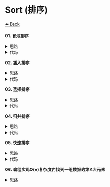 # Sort (排序)

[⬅️ Back](https://github.com/luvsunlight/algorithm)

**01. 冒泡排序**

<details>
<summary>思路</summary>
从头开始，进行n次冒泡，在一次冒泡过程中，依次比对相邻的两个元素，如果后者比前者小，则交换顺序
</details>

<details>
<summary>代码</summary>

```
const bubbleSort = data => {
	let len = data.length
	for (let i = 0; i < len; i++) {
		for (let j = i; j < len; j++) {
			if (data[i] > data[j]) {
				let temp = data[i]
				data[i] = data[j]
				data[j] = temp
			}
		}
	}
}
```

</details>

**02. 插入排序**

<details>
<summary>思路</summary>
将数组分为已排序和未排序两个部分，已排序部分初始状态为数组的第一个元素，紧接着遍历未排序数组，将其插入到已排序的部分中

注意: 插入过程，从已排序的数组右边往左边遍历，如果已排序数组中对应位置的元素比要插入的元素大，则原位置的元素后挪，并且继续遍历，如果不是则表示找到应该插入的位置了，跳出循环，并将值插入（真正进行赋值的操作只有一行）
</details>

<details>
<summary>代码</summary>

```
const insertionSort = data => {
	let len = data.length
	for (let i = 1; i < len; i++) {
		let v = data[i]
		for (var j = i - 1; j >= 0; j--) {
			if (data[j] > v) {
				data[j + 1] = data[j]
			} else {
				break
			}
		}
		data[j + 1] = v
	}
}
```

</details>

**03. 选择排序**

<details>
<summary>思路</summary>
选择排序和插入排序很类似，都是将原数组分成未排序和已排序两个部分，区别是，选择排序的已排序部分初始状态为空，然后每次插入的过程是先在未排序的数组里找到最小的值，再将值插入到已排序的数组的末端
</details>

<details>
<summary>代码</summary>

```
const selectionSort = data => {
	let len = data.length
	for (let i = 0; i < len; i++) {
		let flag = false
		let [min, minIndex] = [data[i], 0]
		for (let j = i; j < len; j++) {
			if (data[j] < min) {
				min = data[j]
				minIndex = j
				flag = true
			}
		}
		if (flag) {
			let temp = data[i]
			data[i] = data[minIndex]
			data[minIndex] = temp
		}
	}
}
```

</details>

**04. 归并排序**

<details>
<summary>思路</summary>
将数组均分为两个部分，首先对两个分开的数组调用一次归并排序使之变成一个有序数组，再将两个有序数组进行合并
</details>

<details>
<summary>代码</summary>

```
const merge = (a, a1, a2) => {
	// method1
	// let start = 0
	// a2.map(n => {
	// 	for (var i = start; i < a1.length; i++) {
	// 		if (a1[i] > n) {
	// 			start = i
	// 			break
	// 		}
	// 	}
	// 	a1.splice(i, 0, n)
	// })
	// a1.map((n, index) => (a[index] = n))

	// method 2
	let [i, j] = [0, 0]
	let result = []
	while (i < a1.length && j < a2.length) {
		if (a1[i] <= a2[j]) {
			result.push(a1[i++])
		} else {
			result.push(a2[j++])
		}
	}
	let [start, end, arr] = [0, 0, null]
	if (i === a1.length) {
		;[start, end, arr] = [j, a2.length, a2]
	} else {
		;[start, end, arr] = [i, a1.length, a1]
	}

	for (let k = start; k < end; k++) {
		result.push(arr[k])
	}

	result.map((n, index) => (a[index] = n))

	return a
}

const mergeSort = a => {
	if (a.length < 2) return a
	let [min, max] = [0, a.length]
	let mid = Math.floor((min + max) / 2)
	return merge(a, mergeSort(a.slice(0, mid)), mergeSort(a.slice(mid, max)))
}
```

</details>

**05. 快速排序**

<details>
<summary>思路</summary>
首先定义一个函数partition，可以在数组中随机选一个值当pivot指标，然后遍历数组，比pivot小的放在pivot左边，大的放右边。快速排序的思想就是，首先用partition函数将数组分成3块，左边，pivot和右边，然后依次对左边和右边的块调用快速排序

还应该注意的是，快速排序是原地排序，所以在partition的部分要认真设计，要让空间复杂度为O(1)
</details>

<details>
<summary>代码</summary>

```
const partition = (a, min, max) => {
	let pivot = a[max]
	let i = min
	for (let j = min; j < max; j++) {
		if (a[j] < pivot) {
			let temp = a[j]
			a[j] = a[i]
			a[i++] = temp
		}
	}
	let temp = a[i]
	a[i] = a[max]
	a[max] = temp
	return i
}

const fastSort = a => {
	return fastSortSub(a, 0, a.length - 1)
}

const fastSortSub = (a, min, max) => {
	if (min >= max) return a
	let pivot = partition(a, min, max)
	fastSortSub(a, min, pivot - 1)
	fastSortSub(a, pivot + 1, max)
	return a
}
```

</details>

**06. 编程实现O(n)复杂度内找到一组数据的第K大元素**

<details>
<summary>思路</summary>
借鉴快速排序的过程，对长度为n的数组进行pivot，以最末尾的一个元素为pivot，比它大的元素放在左边，小的元素放在右边。最后，如果pivot=k-1，则这个元素就是第k大的元素，如果pivot<K,则遍历左边的部分，反之则为右边的部分。最后的时间复杂度=`n+n/2+n/4+....`，时间复杂度为O(n)
</details>

<details>
<summary>代码</summary>

```
const partition = (a, min, max) => {
	let pivot = a[max]
	let i = min
	for (let j = min; j < max; j++) {
		if (a[j] > pivot) {
			let temp = a[j]
			a[j] = a[i]
			a[i++] = temp
		}
	}
	let temp = a[i]
	a[i] = a[max]
	a[max] = temp
	return i
}
const findKstNum = (a, k) => {
	let pivot = partition(a, 0, a.length - 1)
	if (pivot === k - 1) {
		return a[pivot]
	} else if (pivot > k - 1) {
		return findKstNum(a.slice(0, pivot), k)
	} else {
		return findKstNum(a.slice(pivot, a.length), k - pivot - 1)
	}
}
```

</details>